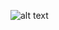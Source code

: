 ![alt text](https://github.com/https://github.com/nathikayd/BADS7105/blob/main/Homework%2005%20-%20CLV%20Dashboard/CLV%20dashboard.png?raw=true)
